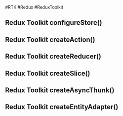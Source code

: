 #RTK #Redux #ReduxToolkit

## Redux Toolkit configureStore()











## Redux Toolkit createAction()











## Redux Toolkit createReducer()











## Redux Toolkit createSlice()











## Redux Toolkit createAsyncThunk()











## Redux Toolkit createEntityAdapter()








